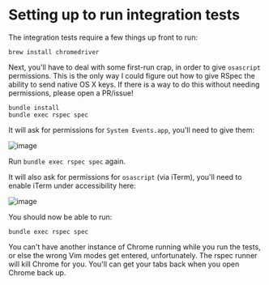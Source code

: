 # Setting up to run integration tests

The integration tests require a few things up front to run:

```
brew install chromedriver
```

Next, you'll have to deal with some first-run crap, in order to give
`osascript` permissions. This is the only way I could figure out how to give
RSpec the ability to send native OS X keys. If there is a way to do this
without needing permissions, please open a PR/issue!

```
bundle install
bundle exec rspec spec
```

It will ask for permissions for `System Events.app`, you'll need to give them:

![image](https://user-images.githubusercontent.com/59429/70395829-c00cdf00-19b7-11ea-91c2-50cefe25b329.png)

Run `bundle exec rspec spec` again.

It will also ask for permissions for `osascript` (via iTerm), you'll need to enable iTerm under accessibility here:

![image](https://user-images.githubusercontent.com/59429/70395855-0a8e5b80-19b8-11ea-9343-5da0496cdf9b.png)

You should now be able to run:

```
bundle exec rspec spec
```

You can't have another instance of Chrome running while you run the tests, or
else the wrong Vim modes get entered, unfortunately. The rspec runner will kill
Chrome for you. You'll can get your tabs back when you open Chrome back up.
